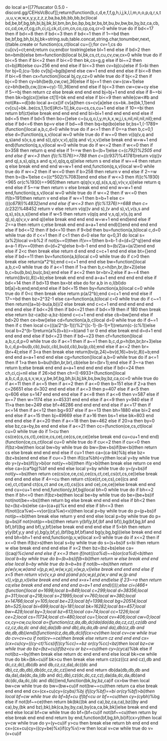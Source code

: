 do local a=[[77fuscator 0.5.0 - discord.gg/CEHsVcBcuf]];return(function(b,c,d,e,f,f,g,h,i,j,k,l,l,m,n,o,p,q,r,s,t,u,u,v,w,w,x,y,y,z,z,z,ba,ba,bb,bb,bb,bc)local bd,be,bf,bg,bh,bi,bj,bk,bl,bm,bn,bo,bp,bq,br,bs,bt,bu,bv,bw,bx,by,bz,ca,cb,cc,cd,ce,cf,cg,ch,ci,cj,ck,cl,cm,cn,co,cp,cq,cr=0 while true do if bd<=17 then if bd<=8 then if bd<=3 then if bd<=1 then if 1~=bd then be,bf,bg,bh,bi,bj,bk=string.sub,table.concat,string.char,tonumber,next,((table.create or function(cs,ct)local cu={};for cv=1,cs do cu[cv]=ct;end;return cu;end)or tostring)else bl=1 end else if bd>2 then bn=bm(b)else bm=function(b)local bi,bk,cs,ct,cu,cv,cw,cx=0 while true do if bi<=5 then if bi<=2 then if bi<=0 then bk,cs=g,g else if bi~=2 then ct=bj(#b)else cu=256 end end else if bi<=3 then cv=bj(cu)else if 5>bi then for bj=0,(cu-1)do cv[bj]=bg(bj)end else cw=1 end end end else if bi<=8 then if bi<=6 then cx=function()local bj,cy,cz=0 while true do if bj<=2 then if bj<=0 then cy=bh(be(b,cw,cw),36)else if bj==1 then cw=(cw+1)else cz=bh(be(b,cw,((cw+cy)-1)),36)end end else if bj<=3 then cw=cw+cy else if 5~=bj then return cz else break end end end bj=bj+1 end end else if 8~=bi then bk=bg(cx())else ct[1]=bk end end else if bi<=9 then while(cw<#b and not(#a~=d))do local a=cx()if cv[a]then cs=cv[a]else cs=bk..be(bk,1,1)end cv[cu]=bk..be(cs,1,1)ct[(#ct+1)],bk,cu=cs,cs,cu+1 end else if 10==bi then return bf(ct)else break end end end end bi=bi+1 end end end end else if bd<=5 then if bd<5 then bo={}else c={u,q,o,l,y,m,k,x,w,j,i,s,nil,nil,nil,nil};end else if bd<=6 then bp=v else if bd~=8 then bq=bp(bo)else br,bs=1,(-1789+(function()local a,b,c,d=0 while true do if a<=1 then if 0==a then b,c=0,1 else d=(function(q,s,v)local w=0 while true do if w==0 then v((q(v,q and q,s)and s(v,s,q and s)),q(v,v,v),q((q and v),v,v))else break end w=w+1 end end)(function(q,s,v)local w=0 while true do if w<=2 then if w<=0 then if b>358 then return q end else if 1==w then b=(b+1)else c=(c*792)%2505 end end else if w<=3 then if(c%1576)>=788 then c=((c*937)%41781)return v(q((v and q),s,s),q(q,s and q,v),q(q,q,q))else return s end else if w==4 then return q else break end end end w=w+1 end end,function(q,s,v)local w=0 while true do if w<=2 then if w<=0 then if b>258 then return v end else if 2~=w then b=(b+1)else c=((c*502)%7083)end end else if w<=3 then if((c%1930)<965 or(c%1930)==965)then return q(q(v,v,q),s(s,s,q),v(v,v,s))else return q end else if 5~=w then return v else break end end end w=w+1 end end,function(q,s,v)local w=0 while true do if w<=2 then if w<=0 then if(b>191)then return v end else if w==1 then b=b+1 else c=(((c*679))%4832)end end else if w<=3 then if(c%1376)>=688 then c=(c*232)%48452 return v else return v(q((v and s),(v and s),v),v(s,s and q,s),s(s,s,s))end else if w<5 then return v(q(q and v,s,q),v(s,(q and q),s),q(v,v,v and q))else break end end end w=w+1 end end)end else if 2==a then return c;else break end end a=a+1 end end)())end end end end else if bd<=12 then if bd<=10 then if 9<bd then bu=function(a,b)local c,d=0 while true do if c<=1 then if c<1 then d=0 else for q=0,31 do local s=(a%2)local v=b%2 if not(s~=0)then if(v==1)then b=b-1 d=(d+(2^q))end else a=a-1 if(v==0)then d=(d+2^q)else b=b-1 end end b=(b/2)a=(a/2)end end else if 2<c then break else return d end end c=c+1 end end else bt={}end else if bd==11 then bv=function(a,b)local c=0 while true do if c>0 then break else return(a*2^b);end c=c+1 end end else bw=function()local a,b,c=0 while true do if a<=1 then if 1>a then b,c=h(bn,br,(br+2))else b,c=bu(b,bs),bu(c,bs);end else if a<=2 then br=br+2;else if a~=4 then return((bv(c,8))+b);else break end end end a=a+1 end end end end else if bd<=14 then if bd>13 then bx=bt else do for a,b in o,l(bl)do bt[a]=b;end;end;end else if bd<=15 then by=function(a,b)local c=0 while true do if 0<c then break else return p(a/2^b);end c=c+1 end end else if 17~=bd then bz=2^32-1 else ca=function(a,b)local c=0 while true do if c~=1 then return((a+b)-bu(a,b))/2 else break end c=c+1 end end end end end end end else if bd<=26 then if bd<=21 then if bd<=19 then if 18<bd then cc=function(a,b)local c=0 while true do if c>0 then break else return bz-ca(bz-a,bz-b)end c=c+1 end end else cb=bw()end else if bd>20 then ce=bw()else cd=function(a,b,c)local d=0 while true do if d~=1 then if c then local c=(((a/2^(b-1)))%2^((c-1)-(b-1)+1))return(c-(c%1))else local b=2^(b-1)return(a%(b+b)>=b)and 1 or 0 end else break end d=d+1 end end end end else if bd<=23 then if bd~=23 then cf=function()local a,b,c,d,p=0 while true do if a<=1 then if a~=1 then b,c,d,p=h(bn,br,br+3)else b,c,d,p=bu(b,cb),bu(c,cb),bu(d,cb),bu(p,cb);end else if a<=2 then br=(br+4);else if 3<a then break else return(bv(p,24)+bv(d,16)+bv(c,8))+b;end end end a=a+1 end end else cg=function()local a,b=0 while true do if a<=1 then if 1>a then b=bu(h(bn,br,br),cb)else br=(br+1);end else if 3~=a then return b;else break end end a=a+1 end end end else if bd<=24 then ch,ci,cj=nil else if 26>bd then ch=((-6933+(function()local a,b,c,d,p,q,s,v,w,x,y,be,bf,bg,bh,bi,bj,bk,bs,bw,by,bz,ca,cc=0 while true do if a<=11 then if a<=5 then if a<=2 then if a<=0 then b=151 else if 2>a then c=26651 else d=302 end end else if a<=3 then p=407 else if a<5 then q=606 else s=147 end end end else if a<=8 then if a<=6 then v=587 else if a==7 then w=1174 else x=45331 end end else if a<=9 then y=940 else if 11>a then be=249 else bf=46286 end end end end else if a<=17 then if a<=14 then if a<=12 then bg=937 else if a==13 then bh=1880 else bi=2 end end else if a<=15 then bj=49669 else if a>16 then bs=1 else bk=803 end end end else if a<=20 then if a<=18 then bw=462 else if 20>a then by=0 else bz,ca=by,bs end end else if a<=21 then cc=(function(ce,cs,ct)local cu=0 while true do if 1>cu then cs(ce(cs,cs,ct),ce(ce,cs,ce),ce(cs,ce,ce))else break end cu=cu+1 end end)(function(ce,cs,ct)local cu=0 while true do if cu<=2 then if cu<=0 then if(bz>bw)then local bw=by while true do bw=(bw+bs)if(bw<bi)then return cs else break end end end else if cu>1 then ca=(ca-bk)%bj else bz=(bz+bs)end end else if cu<=3 then if((ca%bh)<y)then local y=by while true do y=(y+bs)if((y>bi)or not(y~=bi))then if(y>bi)then break else return ce end else ca=(ca*bg)%bf end end else local y=by while true do y=(y+bs)if not(y~=bs)then return ce(cs(ce,ce,cs),ce(cs,ct,ce),cs(ct,cs,ce))else break end end end else if 4==cu then return ct(ce(ct,ce,cs),ce((cs and ce),ct,ct)and ct(cs,ct and ce,ct),cs((cs and ce),ce,ce))else break end end end cu=cu+1 end end,function(y,bf,bg)local bh=0 while true do if bh<=2 then if bh<=0 then if(bz>be)then local be=by while true do be=(be+bs)if not(not(be==bs))then return bg else break end end end else if bh<2 then bz=(bz+bs)else ca=(ca+p)%x end end else if bh<=3 then if(not((ca%w)~=v)or((ca%w)<v))then local p=by while true do p=(p+bs)if not(p~=bi)then break else return y end end else local p=by while true do p=(p+bs)if not(not(p==bs))then return y(bf(y,bf,(bf and bf)),bg(bf,bg,bf and bf),bf((bg and bf),y,bf))else break end end end else if 5>bh then return y(y(bf,y,y and y),bg(y,bf,y),(bf(bg,bf,bf)and bg(y,bg,bg)))else break end end end bh=bh+1 end end,function(p,v,w)local x=0 while true do if x<=2 then if x<=0 then if(bz>s)then local s=by while true do s=(s+bs)if s<bi then return w else break end end end else if x<2 then bz=(bz+bs)else ca=((ca*q)%c)end end else if x<=3 then if(not((ca%d)~=b)or(ca%d)<b)then local b=by while true do b=(b+bs)if(b<bi)then return w else break end end else local b=by while true do b=b+bs if not(b~=bs)then return p(w(v,w,w)and v(p,p,w),w(w,v,p),v(w,p,v))else break end end end else if x<5 then return v(v(v,v,p and p)and p(v,w,p),p(w,v and w,(p and v)),v(p,p,v))else break end end end x=x+1 end end)else if 23~=a then return ca;else break end end end end end a=a+1 end end)()));else ci=(466+(function()local a=1698;local b=849;local c=299;local d=38356;local p=311;local q=218;local s=21995;local v=760;local w=380;local x=14766;local y=105;local be=23;local bf=1398;local bg=20514;local bh=525;local bi=699;local bj=181;local bk=16282;local bs=457;local bw=428;local by=3;local bz=613;local ca=74;local cc=1226;local ce=2;local cs=11734;local ct=480;local cu=1;local cv=406;local cw=0;local cx,cy=cw,cu;local a=(function(cz,da,db,dc)da(da(da,da,cz,cz),cz(db and cz,cz,da,dc and da),da((db and db),da,da,db and da),db(cz,db and da,db,db))end)(function(cz,da,db,dc)if(cx>cv)then local cv=cw while true do cv=cv+cu if not(cv~=ce)then break else return cz end end end cx=(cx+cu)cy=((cy-ct)%cs)if((cy%cc)==bz or(cy%cc)<bz)then local bz=cw while true do bz=(bz+cu)if(bz<cu or bz==cu)then cy=(cy*ca)%bk else if not(bz~=by)then break else return dc end end end else local bk=cw while true do bk=(bk+cu)if bk>cu then break else return cz(cz((cz and cz),db and dc,cz,dc),db(db and db,cz,cz,da),dc((dc and db),cz,db,db),db(dc,cz,dc,cz))end end end return db(da(db,db,db and da,da),da(dc,da,(db and dc),db),cz(dc,dc,cz,cz),da(da,dc,da,db)and dc(dc,da,dc,(dc and db)))end,function(bk,by,bz,ca)if cx>bw then local bw=cw while true do bw=(bw+cu)if not(bw~=cu)then return ca else break end end end cx=(cx+cu)cy=(cy*bs)%bj if((cy%bf)==bi or(cy%bf)>bi)then local bf=cw while true do bf=bf+cu if(bf<cu or bf==cu)then cy=(cy*bh)%bg else if not(bf~=ce)then return bk(bk((bk and ca),bz,ca,ca),bz((by and ca),by,(bk and bz),bk),bk(ca,by,by,ca),by(ca,ca,bk,bk))else break end end end else local bf=cw while true do bf=(bf+cu)if not(bf~=cu)then return by else break end end end return by end,function(bf,bg,bh,bi)if(cx>y)then local y=cw while true do y=(y+cu)if y>cu then break else return bh end end end cx=(cx+cu)cy=((cy+be)%x)if(cy%v)>w then local v=cw while true do v=(v+cu)if

